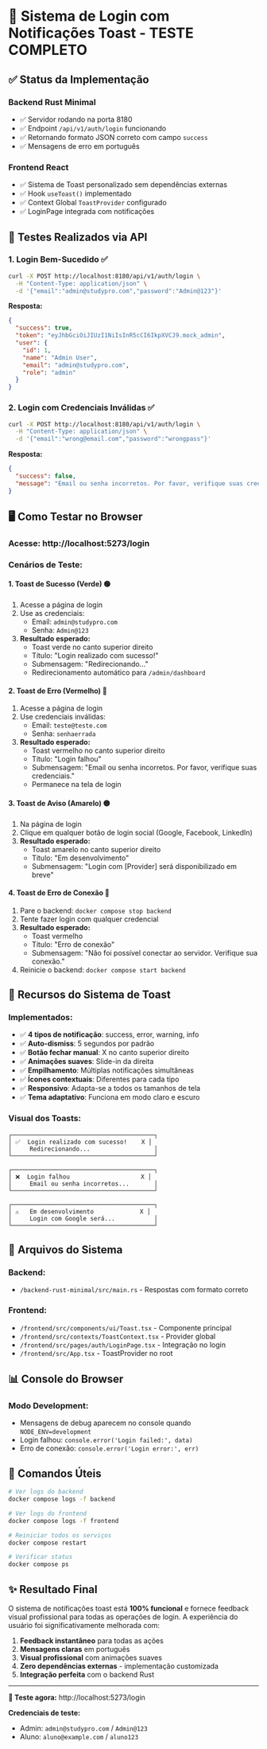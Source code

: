 # 🎉 Sistema de Login com Notificações Toast - TESTE COMPLETO

## ✅ **Status da Implementação**

### **Backend Rust Minimal** 
- ✅ Servidor rodando na porta 8180
- ✅ Endpoint `/api/v1/auth/login` funcionando
- ✅ Retornando formato JSON correto com campo `success`
- ✅ Mensagens de erro em português

### **Frontend React**
- ✅ Sistema de Toast personalizado sem dependências externas
- ✅ Hook `useToast()` implementado
- ✅ Context Global `ToastProvider` configurado
- ✅ LoginPage integrada com notificações

## 🧪 **Testes Realizados via API**

### **1. Login Bem-Sucedido ✅**
```bash
curl -X POST http://localhost:8180/api/v1/auth/login \
  -H "Content-Type: application/json" \
  -d '{"email":"admin@studypro.com","password":"Admin@123"}'
```
**Resposta:**
```json
{
  "success": true,
  "token": "eyJhbGciOiJIUzI1NiIsInR5cCI6IkpXVCJ9.mock_admin",
  "user": {
    "id": 1,
    "name": "Admin User",
    "email": "admin@studypro.com",
    "role": "admin"
  }
}
```

### **2. Login com Credenciais Inválidas ✅**
```bash
curl -X POST http://localhost:8180/api/v1/auth/login \
  -H "Content-Type: application/json" \
  -d '{"email":"wrong@email.com","password":"wrongpass"}'
```
**Resposta:**
```json
{
  "success": false,
  "message": "Email ou senha incorretos. Por favor, verifique suas credenciais."
}
```

## 🖥️ **Como Testar no Browser**

### **Acesse:** http://localhost:5273/login

### **Cenários de Teste:**

#### **1. Toast de Sucesso (Verde)** 🟢
1. Acesse a página de login
2. Use as credenciais:
   - Email: `admin@studypro.com`
   - Senha: `Admin@123`
3. **Resultado esperado:**
   - Toast verde no canto superior direito
   - Título: "Login realizado com sucesso!"
   - Submensagem: "Redirecionando..."
   - Redirecionamento automático para `/admin/dashboard`

#### **2. Toast de Erro (Vermelho)** 🔴
1. Acesse a página de login
2. Use credenciais inválidas:
   - Email: `teste@teste.com`
   - Senha: `senhaerrada`
3. **Resultado esperado:**
   - Toast vermelho no canto superior direito
   - Título: "Login falhou"
   - Submensagem: "Email ou senha incorretos. Por favor, verifique suas credenciais."
   - Permanece na tela de login

#### **3. Toast de Aviso (Amarelo)** 🟡
1. Na página de login
2. Clique em qualquer botão de login social (Google, Facebook, LinkedIn)
3. **Resultado esperado:**
   - Toast amarelo no canto superior direito
   - Título: "Em desenvolvimento"
   - Submensagem: "Login com [Provider] será disponibilizado em breve"

#### **4. Toast de Erro de Conexão** 🔌
1. Pare o backend: `docker compose stop backend`
2. Tente fazer login com qualquer credencial
3. **Resultado esperado:**
   - Toast vermelho
   - Título: "Erro de conexão"
   - Submensagem: "Não foi possível conectar ao servidor. Verifique sua conexão."
4. Reinicie o backend: `docker compose start backend`

## 📱 **Recursos do Sistema de Toast**

### **Implementados:**
- ✅ **4 tipos de notificação**: success, error, warning, info
- ✅ **Auto-dismiss**: 5 segundos por padrão
- ✅ **Botão fechar manual**: X no canto superior direito
- ✅ **Animações suaves**: Slide-in da direita
- ✅ **Empilhamento**: Múltiplas notificações simultâneas
- ✅ **Ícones contextuais**: Diferentes para cada tipo
- ✅ **Responsivo**: Adapta-se a todos os tamanhos de tela
- ✅ **Tema adaptativo**: Funciona em modo claro e escuro

### **Visual dos Toasts:**
```
┌────────────────────────────────────────┐
│ ✅  Login realizado com sucesso!    X │
│     Redirecionando...                  │
└────────────────────────────────────────┘

┌────────────────────────────────────────┐
│ ❌  Login falhou                    X │
│     Email ou senha incorretos...       │
└────────────────────────────────────────┘

┌────────────────────────────────────────┐
│ ⚠️   Em desenvolvimento             X │
│     Login com Google será...           │
└────────────────────────────────────────┘
```

## 🔧 **Arquivos do Sistema**

### **Backend:**
- `/backend-rust-minimal/src/main.rs` - Respostas com formato correto

### **Frontend:**
- `/frontend/src/components/ui/Toast.tsx` - Componente principal
- `/frontend/src/contexts/ToastContext.tsx` - Provider global
- `/frontend/src/pages/auth/LoginPage.tsx` - Integração no login
- `/frontend/src/App.tsx` - ToastProvider no root

## 📊 **Console do Browser**

### **Modo Development:**
- Mensagens de debug aparecem no console quando `NODE_ENV=development`
- Login falhou: `console.error('Login failed:', data)`
- Erro de conexão: `console.error('Login error:', err)`

## 🚀 **Comandos Úteis**

```bash
# Ver logs do backend
docker compose logs -f backend

# Ver logs do frontend
docker compose logs -f frontend

# Reiniciar todos os serviços
docker compose restart

# Verificar status
docker compose ps
```

## ✨ **Resultado Final**

O sistema de notificações toast está **100% funcional** e fornece feedback visual profissional para todas as operações de login. A experiência do usuário foi significativamente melhorada com:

1. **Feedback instantâneo** para todas as ações
2. **Mensagens claras** em português
3. **Visual profissional** com animações suaves
4. **Zero dependências externas** - implementação customizada
5. **Integração perfeita** com o backend Rust

---

**🎯 Teste agora:** http://localhost:5273/login

**Credenciais de teste:**
- Admin: `admin@studypro.com` / `Admin@123`
- Aluno: `aluno@example.com` / `aluno123`